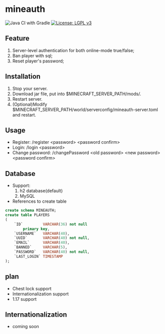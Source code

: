 # mineauth

![Java CI with Gradle](https://github.com/AethLi/mineauth/workflows/Java%20CI%20with%20Gradle/badge.svg)
[![License: LGPL v3](https://img.shields.io/badge/License-LGPL%20v3-blue.svg)](https://www.gnu.org/licenses/lgpl-3.0)

## Feature
1. Server-level authentication for both online-mode true/false;
2. Ban player with sql;
3. Reset player's password;

## Installation
1. Stop your server.
2. Download jar file, put into $MINECRAFT_SERVER_PATH/mods/.
3. Restart server.
4. (Optional)Modify $MINECRAFT_SERVER_PATH/world/serverconfig/mineauth-server.toml and restart.

## Usage
- Register: /register \<password\> \<password confirm\>
- Login: /login \<password\>
- Change password: /changePassword \<old password\> \<new password\> \<password confirm\>

## Database
- Support: 
    1. h2 database(default) 
    2. MySQL
- References to create table
```sql
create schema MINEAUTH;
create table PLAYERS
(
    `ID`         VARCHAR(36) not null
        primary key,
    `USERNAME`   VARCHAR(40),
    `UUID`       VARCHAR(40) not null,
    `EMAIL`      VARCHAR(40),
    `BANNED`     VARCHAR(5),
    `PASSWORD`   VARCHAR(40) not null,
    `LAST_LOGIN` TIMESTAMP
);
``` 

## plan
- Chest lock support
- Internationalization support
- 1.17 support

## Internationalization
- coming soon 